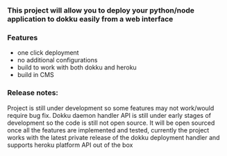 ### This project will allow you to deploy your python/node application to dokku easily from a web interface

### Features
- one click deployment 
- no additional configurations 
- build to work with both dokku and heroku
- build in CMS


### Release notes:

Project is still under development so some features may not work/would require bug fix. 
Dokku daemon handler API is still under early stages of development so the code is still not open source.
It will be open sourced once all the features are implemented and tested, currently the project works with the 
latest private release of the dokku deployment handler and supports heroku platform API out of the box
